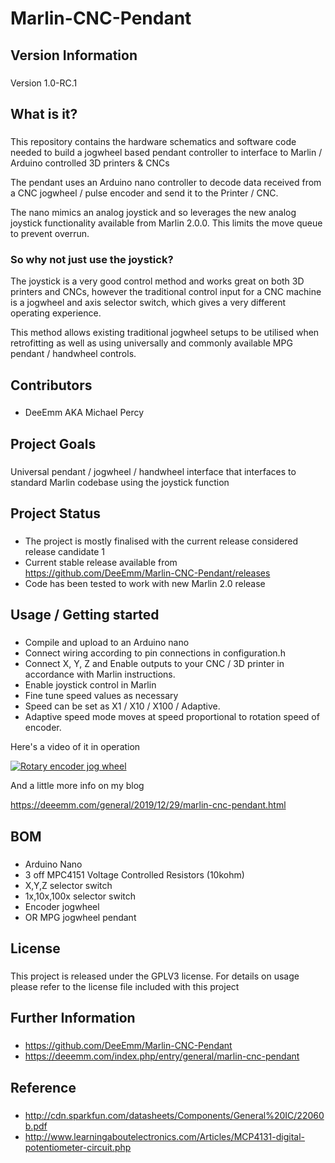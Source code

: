 # Marlin-CNC-Pendant

## Version Information
###

Version 1.0-RC.1




## What is it?
###

This repository contains the hardware schematics and software code needed to build a jogwheel based pendant controller to interface to Marlin / Arduino controlled 3D printers & CNCs 

The pendant uses an Arduino nano controller to decode data received from a CNC jogwheel / pulse encoder and send it to the Printer / CNC.

The nano mimics an analog joystick and so leverages the new analog joystick functionality available from Marlin 2.0.0. This limits the move queue to prevent overrun.


### So why not just use the joystick?

The joystick is a very good control method and works great on both 3D printers and CNCs, however the traditional control input for a CNC machine is a jogwheel and axis selector switch, which gives a very different operating experience.

This method allows existing traditional jogwheel setups to be utilised when retrofitting as well as using universally and commonly available MPG pendant / handwheel controls.



## Contributors
###

- DeeEmm AKA Michael Percy



## Project Goals
###

Universal pendant / jogwheel / handwheel interface that interfaces to standard Marlin codebase using the joystick function


## Project Status
###

- The project is mostly finalised with the current release considered release candidate 1
- Current stable release available from https://github.com/DeeEmm/Marlin-CNC-Pendant/releases
- Code has been tested to work with new Marlin 2.0 release


## Usage / Getting started
###

- Compile and upload to an Arduino nano
- Connect wiring according to pin connections in configuration.h
- Connect X, Y, Z and Enable outputs to your CNC / 3D printer in accordance with Marlin instructions.
- Enable joystick control in Marlin
- Fine tune speed values as necessary
- Speed can be set as X1 / X10 / X100 / Adaptive. 
- Adaptive speed mode moves at speed proportional to rotation speed of encoder.


Here's a video of it in operation

[![Rotary encoder jog wheel](http://img.youtube.com/vi/_DIcDE9QY0A/0.jpg)](http://www.youtube.com/watch?v=_DIcDE9QY0A "Video Title")

And a little more info on my blog 

https://deeemm.com/general/2019/12/29/marlin-cnc-pendant.html


## BOM
###

- Arduino Nano
- 3 off MPC4151 Voltage Controlled Resistors (10kohm)
- X,Y,Z selector switch
- 1x,10x,100x selector switch
- Encoder jogwheel
- OR MPG jogwheel pendant

## License
###

This project is released under the GPLV3 license. For details on usage please refer to the license file included with this project



## Further Information
###

- https://github.com/DeeEmm/Marlin-CNC-Pendant
- https://deeemm.com/index.php/entry/general/marlin-cnc-pendant

## Reference
###

- http://cdn.sparkfun.com/datasheets/Components/General%20IC/22060b.pdf
- http://www.learningaboutelectronics.com/Articles/MCP4131-digital-potentiometer-circuit.php
